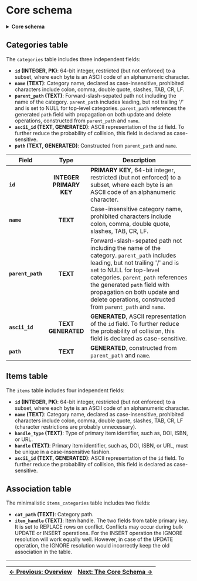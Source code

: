# Core schema

<details>  
<summary><b>Core schema</b></summary>  

```sql
DROP TABLE IF EXISTS "categories";
CREATE TABLE "categories" (
                            -- Unique ID for each category, 64-bit integer
    "id"            INTEGER PRIMARY KEY,
                            -- Name of the category, case-insensitive
    "name"          TEXT    NOT NULL COLLATE NOCASE
                            CHECK (
                                NOT instr(name, ':') AND
                                NOT instr(name, ',') AND
                                NOT instr(name, '"') AND
                                NOT instr(name, '/') AND
                                NOT instr(name, char(0x5C)) AND
                                NOT instr(name, char(0x0A)) AND
                                NOT instr(name, char(0x0D)) AND
                                NOT instr(name, char(0x09)) AND
                                length(name) > 0
                            ),
                            -- Parent category path, nullable for top-level categoriess
    "parent_path"   TEXT    COLLATE NOCASE
                                REFERENCES "categories"("path") ON DELETE CASCADE ON UPDATE CASCADE,
                            -- Used for housekeeping purposes
    "ascii_id"      TEXT    NOT NULL UNIQUE COLLATE BINARY
                            GENERATED ALWAYS AS (
                                char(
                                    (abs(id) >> 8 * 7) & 255,
                                    (abs(id) >> 8 * 6) & 255,
                                    (abs(id) >> 8 * 5) & 255,
                                    (abs(id) >> 8 * 4) & 255,
                                    (abs(id) >> 8 * 3) & 255,
                                    (abs(id) >> 8 * 2) & 255,
                                    (abs(id) >> 8 * 1) & 255,
                                    (abs(id) >> 8 * 0) & 255
                                )
                            ),
                            -- Materialized path, case-insensitive
    "path"          TEXT    NOT NULL UNIQUE COLLATE NOCASE
                            GENERATED ALWAYS AS (ifnull("parent_path", '') || '/' || "name"),
                            -- Ensure unique category names under the same parent
    UNIQUE("name", "parent_path")
);

-- Index for quick lookup by parent_path
CREATE INDEX "idx_categories_parent_path" ON "categories" ("parent_path");


DROP TABLE IF EXISTS "items";
CREATE TABLE "items" (
                            -- Unique ID for each item, 64-bit integer
    "id"            INTEGER PRIMARY KEY,
                            -- Name of the item, case-insensitive
    "name"          TEXT    NOT NULL COLLATE NOCASE
                            CHECK (
                                NOT instr(name, ':') AND
                                NOT instr(name, ',') AND
                                NOT instr(name, '"') AND
                                NOT instr(name, '/') AND
                                NOT instr(name, char(0x5C)) AND
                                NOT instr(name, char(0x0A)) AND
                                NOT instr(name, char(0x0D)) AND
                                NOT instr(name, char(0x09)) AND
                                length(name) > 0
                            ),
    "handle_type"   TEXT    NOT NULL COLLATE NOCASE,
    "handle"        TEXT    NOT NULL COLLATE NOCASE UNIQUE,
                            -- Textual representation of the ID
    "ascii_id"      TEXT    NOT NULL UNIQUE COLLATE BINARY
                            GENERATED ALWAYS AS (
                                char(
                                    (abs(id) >> 8 * 7) & 255,
                                    (abs(id) >> 8 * 6) & 255,
                                    (abs(id) >> 8 * 5) & 255,
                                    (abs(id) >> 8 * 4) & 255,
                                    (abs(id) >> 8 * 3) & 255,
                                    (abs(id) >> 8 * 2) & 255,
                                    (abs(id) >> 8 * 1) & 255,
                                    (abs(id) >> 8 * 0) & 255
                                )
                            )
);


DROP TABLE IF EXISTS "items_categories";
CREATE TABLE "items_categories" (
    "cat_path"      TEXT COLLATE NOCASE REFERENCES categories(path) ON DELETE CASCADE ON UPDATE CASCADE,
    "item_handle"   TEXT COLLATE NOCASE REFERENCES items(handle) ON DELETE CASCADE ON UPDATE CASCADE,
    PRIMARY KEY(cat_path, item_handle) ON CONFLICT REPLACE
);

CREATE INDEX idx_items_categories_item_handle ON items_categories(item_handle);
```

</details>  

## Categories table

The `categories` table includes three independent fields:
- **`id` (INTEGER, PK)**: 64-bit integer, restricted (but not enforced) to a subset, where each byte is an ASCII code of an alphanumeric character.
- **`name` (TEXT)**: Category name, declared as case-insensitive, prohibited characters include colon, comma, double quote, slashes, TAB, CR, LF.
- **`parent_path` (TEXT)**: Forward-slash-sepated path not including the name of the category. `parent_path` includes leading, but not trailing '/' and is set to NULL for top-level categories. `parent_path` references the generated `path` field with propagation on both update and delete operations, constructed from `parent_path` and `name`.
- **`ascii_id` (TEXT, GENERATED)**: ASCII representation of the `id` field. To further reduce the probability of collision, this field is declared as case-sensitive.
- **`path` (TEXT, GENERATED)**: Constructed from `parent_path` and `name`.


| <center>Field</center> |     <center>Type</center>      | <center>Description</center>                                                                                                                                                                                                                                                                                               |
| ---------------------- | :----------------------------: | -------------------------------------------------------------------------------------------------------------------------------------------------------------------------------------------------------------------------------------------------------------------------------------------------------------------------- |
| **`id`**               | **INTEGER**<br>**PRIMARY KEY** | **PRIMARY KEY**, 64-bit integer, restricted (but not enforced) to a subset, where each byte is an ASCII code of an alphanumeric character.                                                                                                                                                                                 |
| **`name`**             |            **TEXT**            | Case-insensitive category name, prohibited characters include colon, comma, double quote, slashes, TAB, CR, LF.                                                                                                                                                                                                            |
| **`parent_path`**      |            **TEXT**            | Forward-slash-sepated path not including the name of the category. `parent_path` includes leading, but not trailing '/' and is set to NULL for top-level categories. `parent_path` references the generated `path` field with propagation on both update and delete operations, constructed from `parent_path` and `name`. |
| **`ascii_id`**         |       **TEXT GENERATED**       | **GENERATED**, ASCII representation of the `id` field. To further reduce the probability of collision, this field is declared as case-sensitive.                                                                                                                                                                           |
| **`path`**             |            **TEXT**            | **GENERATED**, constructed from `parent_path` and `name`.                                                                                                                                                                                                                                                                  |


## Items table

The `items` table includes four independent fields:
- **`id` (INTEGER, PK)**: 64-bit integer, restricted (but not enforced) to a subset, where each byte is an ASCII code of an alphanumeric character.
- **`name` (TEXT)**: Category name, declared as case-insensitive, prohibited characters include colon, comma, double quote, slashes, TAB, CR, LF (character restrictions are probably unnecessary).
- **`handle_type` (TEXT)**: Type of primary item identifier, such as, DOI, ISBN, or URL.
- **`handle` (TEXT)**: Primary item identifier, such as, DOI, ISBN, or URL, must be unique in a case-insensitive fashion.
- **`ascii_id` (TEXT, GENERATED)**: ASCII representation of the `id` field. To further reduce the probability of collision, this field is declared as case-sensitive.

## Association table

The minimalistic `items_categories` table includes two fields:
- **`cat_path` (TEXT)**: Category path.
- **`item_handle` (TEXT)**: Item handle.
The two fields from table primary key. It is set to REPLACE rows on conflict. Conflicts may occur during bulk UPDATE or INSERT operations. For the INSERT operation the IGNORE resolution will work equally well. However, in case of the UPDATE operation, the IGNORE resolution would incorrectly keep the old association in the table.

---  

| [**<- Previous: Overview**][Overview] | [**Next: The Core Schema ->**][CoreSchema] |
| ------------------------------------- | ------------------------------------------ |


<!-- References-->

[CoreSchema]: https://github.com/pchemguy/SQLiteMP/blob/main/sqlitemp/src/sqlitemp/sql/core_schema.sql
[Overview]: https://github.com/pchemguy/SQLiteMP/blob/main/sqlitemp/docs/Overview.md